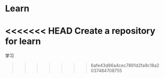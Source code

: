 # Learn
<<<<<<< HEAD
Create a repository for learn
=======
学习
>>>>>>> 6afe43d86a4cec7891d2fa9c18a2037484708755
